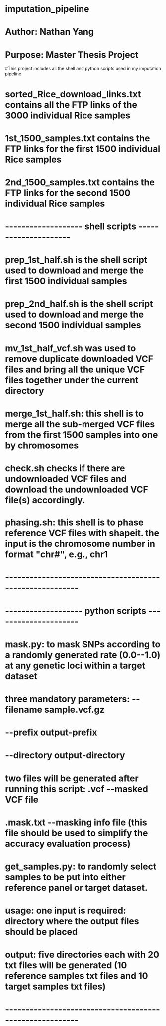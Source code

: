 # imputation_pipeline

# Author: Nathan Yang
# Purpose: Master Thesis Project

#This project includes all the shell and python scripts used in my imputation pipeline

# sorted_Rice_download_links.txt contains all the FTP links of the 3000 individual Rice samples
# 1st_1500_samples.txt contains the FTP links for the first 1500 individual Rice samples
# 2nd_1500_samples.txt contains the FTP links for the second 1500 individual Rice samples

# ------------------- shell scripts ---------------------
# prep_1st_half.sh is the shell script used to download and merge the first 1500 individual samples
# prep_2nd_half.sh is the shell script used to download and merge the second 1500 individual samples

# mv_1st_half_vcf.sh was used to remove duplicate downloaded VCF files and bring all the unique VCF files together under the current directory
# merge_1st_half.sh: this shell is to merge all the sub-merged VCF files from the first 1500 samples into one by chromosomes

# check.sh checks if there are undownloaded VCF files and download the undownloaded VCF file(s) accordingly.

# phasing.sh: this shell is to phase reference VCF files with shapeit. the input is the chromosome number in format "chr#", e.g., chr1

# --------------------------------------------------------

# ------------------- python scripts ---------------------
# mask.py: to mask SNPs according to a randomly generated rate (0.0--1.0) at any genetic loci within a target dataset
#		three mandatory parameters: 	--filename sample.vcf.gz
#						--prefix output-prefix
#						--directory output-directory
#		two files will be generated after running this script:	.vcf		--masked VCF file
#									.mask.txt	--masking info file (this file should be used to simplify the accuracy evaluation process)
# get_samples.py: to randomly select samples to be put into either reference panel or target dataset. 
#		usage: one input is required: directory where the output files should be placed
#		output: five directories each with 20 txt files will be generated (10 reference samples txt files and 10 target samples txt files)

# --------------------------------------------------------
